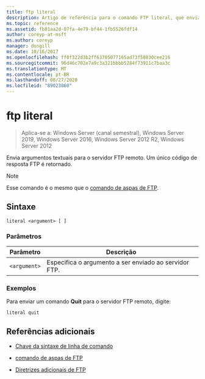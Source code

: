 ```yaml
---
title: ftp literal
description: Artigo de referência para o comando FTP literal, que envia argumentos textuais para o servidor FTP remoto.
ms.topic: reference
ms.assetid: fb81aa2d-07fa-4e79-bf44-1fb5526fdf14
author: coreyp-at-msft
ms.author: coreyp
manager: dongill
ms.date: 10/16/2017
ms.openlocfilehash: ff0f322d3b2ff63705077165ad73f58830cee216
ms.sourcegitcommit: 96d46c702e7a9c3a321bbbb5284f73911c7baa3c
ms.translationtype: MT
ms.contentlocale: pt-BR
ms.lasthandoff: 08/27/2020
ms.locfileid: "89023860"
---
```

# <a name="ftp-literal"></a>ftp literal

> Aplica-se a: Windows Server (canal semestral), Windows Server 2019, Windows Server 2016, Windows Server 2012 R2, Windows Server 2012

Envia argumentos textuais para o servidor FTP remoto. Um único código de resposta FTP é retornado.

> [!NOTE]
> Esse comando é o mesmo que o [comando de aspas de FTP](ftp-quote.md).

## <a name="syntax"></a>Sintaxe

```
literal <argument> [ ]
```

### <a name="parameters"></a>Parâmetros

| Parâmetro | Descrição |
| --------- | ----------- |
| `<argument>` | Especifica o argumento a ser enviado ao servidor FTP. |

### <a name="examples"></a>Exemplos

Para enviar um comando **Quit** para o servidor FTP remoto, digite:

```
literal quit
```

## <a name="additional-references"></a>Referências adicionais

- [Chave da sintaxe de linha de comando](command-line-syntax-key.md)

- [comando de aspas de FTP](ftp-quote.md)

- [Diretrizes adicionais de FTP](/previous-versions/orphan-topics/ws.10/cc756013(v=ws.10))
